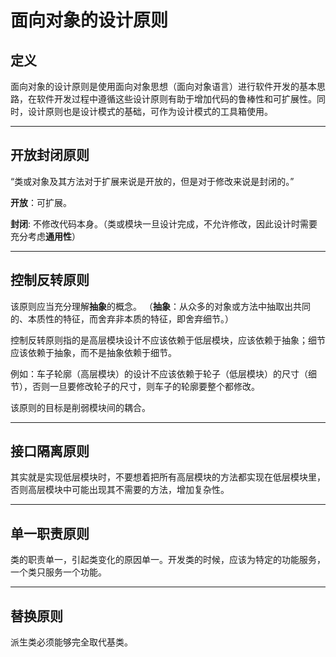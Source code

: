 # 面向对象的设计原则

## 定义
面向对象的设计原则是使用面向对象思想（面向对象语言）进行软件开发的基本思路，在软件开发过程中遵循这些设计原则有助于增加代码的鲁棒性和可扩展性。同时，设计原则也是设计模式的基础，可作为设计模式的工具箱使用。

----
## 开放封闭原则
“类或对象及其方法对于扩展来说是开放的，但是对于修改来说是封闭的。”

**开放**：可扩展。

**封闭**: 不修改代码本身。（类或模块一旦设计完成，不允许修改，因此设计时需要充分考虑**通用性**）


---
## 控制反转原则
该原则应当充分理解**抽象**的概念。
（**抽象**：从众多的对象或方法中抽取出共同的、本质性的特征，而舍弃非本质的特征，即舍弃细节。）

控制反转原则指的是高层模块设计不应该依赖于低层模块，应该依赖于抽象；细节应该依赖于抽象，而不是抽象依赖于细节。

例如：车子轮廓（高层模块）的设计不应该依赖于轮子（低层模块）的尺寸（细节），否则一旦要修改轮子的尺寸，则车子的轮廓要整个都修改。

该原则的目标是削弱模块间的耦合。

---
## 接口隔离原则
其实就是实现低层模块时，不要想着把所有高层模块的方法都实现在低层模块里，否则高层模块中可能出现其不需要的方法，增加复杂性。

---
## 单一职责原则
类的职责单一，引起类变化的原因单一。开发类的时候，应该为特定的功能服务，一个类只服务一个功能。

---
## 替换原则
派生类必须能够完全取代基类。